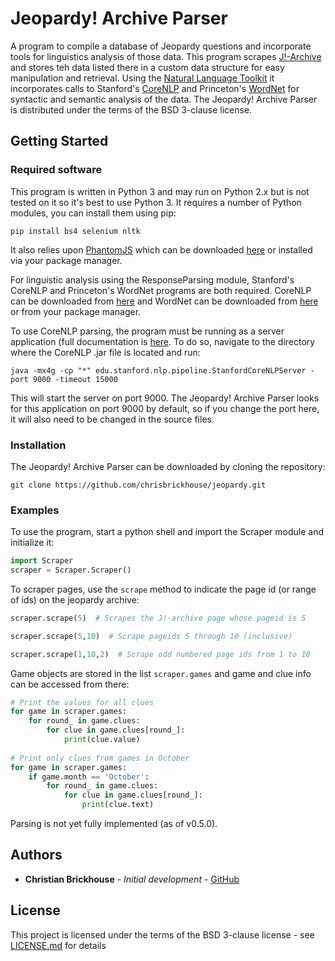 # Jeopardy! Archive Parser

A program to compile a database of Jeopardy questions and incorporate tools for linguistics analysis of those data. This program scrapes [J!-Archive](http://www.j-archive.com) and stores teh data listed there in a custom data structure for easy manipulation and retrieval. Using the [Natural Language Toolkit](https://github.com/nltk/nltk) 
it incorporates calls to Stanford's [CoreNLP](https://github.com/stanfordnlp/CoreNLP) and Princeton's [WordNet](https://wordnet.princeton.edu/) for syntactic and semantic analysis of the data. The Jeopardy! Archive Parser is distributed under the terms of the BSD 3-clause license.

## Getting Started

### Required software

This program is written in Python 3 and may run on Python 2.x but is not tested on it so it's best to use Python 3. It requires a number of Python modules, you can install them using pip:

```
pip install bs4 selenium nltk
```

It also relies upon [PhantomJS](https://github.com/ariya/phantomjs/) which can be downloaded [here](http://phantomjs.org/) or installed via your package manager.

For linguistic analysis using the ResponseParsing module, Stanford's CoreNLP and Princeton's WordNet programs are both required. CoreNLP can be downloaded from [here](https://stanfordnlp.github.io/CoreNLP/download.html) and WordNet can be downloaded from [here](https://wordnet.princeton.edu/wordnet/download/current-version/) or from your package manager.

To use CoreNLP parsing, the program must be running as a server application (full documentation is [here](https://stanfordnlp.github.io/CoreNLP/corenlp-server.html). To do so, navigate to the directory where the CoreNLP .jar file is located and run:

```java -mx4g -cp "*" edu.stanford.nlp.pipeline.StanfordCoreNLPServer -port 9000 -timeout 15000```

This will start the server on port 9000. The Jeopardy! Archive Parser looks for this application on port 9000 by default, so if you change the port here, it will also need to be changed in the source files.

### Installation

The Jeopardy! Archive Parser can be downloaded by cloning the repository:

```
git clone https://github.com/chrisbrickhouse/jeopardy.git
```

### Examples

To use the program, start a python shell and import the Scraper module and initialize it:

```python
import Scraper
scraper = Scraper.Scraper()
```

To scraper pages, use the ```scrape``` method to indicate the page id (or range of ids) on the jeopardy archive:

```python
scraper.scrape(5)  # Scrapes the J!-archive page whose pageid is 5

scraper.scrape(5,10)  # Scrape pageids 5 through 10 (inclusive)

scraper.scrape(1,10,2)  # Scrape odd numbered page ids from 1 to 10
```

Game objects are stored in the list ```scraper.games``` and game and clue info can be accessed from there:

```python
# Print the values for all clues
for game in scraper.games:
    for round_ in game.clues:
        for clue in game.clues[round_]:
            print(clue.value)
            
# Print only clues from games in October
for game in scraper.games:
    if game.month == 'October':
        for round_ in game.clues:
            for clue in game.clues[round_]:
                print(clue.text)
```

Parsing is not yet fully implemented (as of v0.5.0).

## Authors

* **Christian Brickhouse** - *Initial development* - [GitHub](https://github.com/chrisbrickhouse)

## License

This project is licensed under the terms of the BSD 3-clause license - see [LICENSE.md](LICENSE.md) for details
